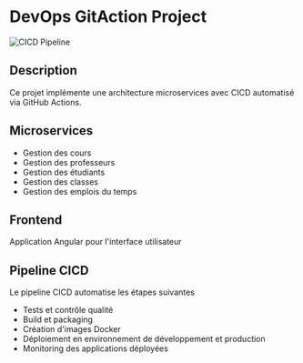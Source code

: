 # DevOps GitAction Project

![CICD Pipeline](httpsgithub.comserigne-mor-dioufdevospgitactionactionsworkflowspipline.ymlbadge.svg)

## Description
Ce projet implémente une architecture microservices avec CICD automatisé via GitHub Actions.

## Microservices
- Gestion des cours
- Gestion des professeurs
- Gestion des étudiants
- Gestion des classes
- Gestion des emplois du temps

## Frontend
Application Angular pour l'interface utilisateur

## Pipeline CICD
Le pipeline CICD automatise les étapes suivantes 
- Tests et contrôle qualité
- Build et packaging
- Création d'images Docker
- Déploiement en environnement de développement et production
- Monitoring des applications déployées